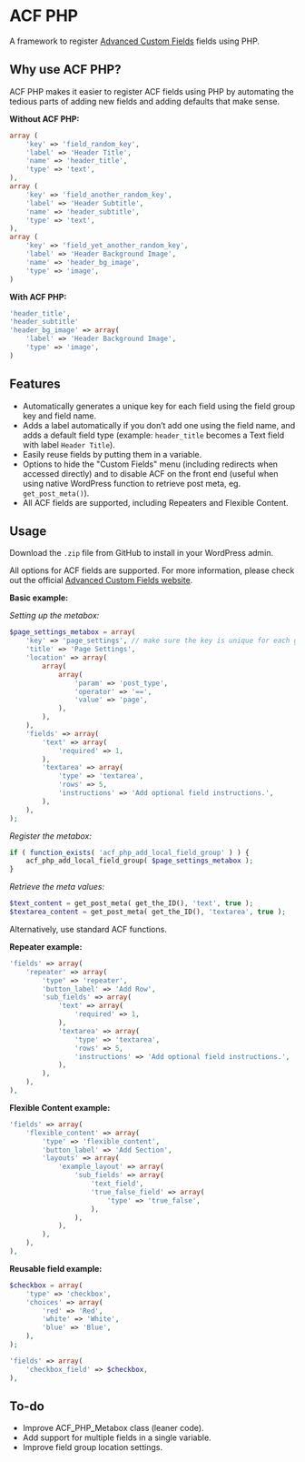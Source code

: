 ACF PHP
=========================

A framework to register [Advanced Custom Fields](https://wordpress.org/plugins/advanced-custom-fields/) fields using PHP.

## Why use ACF PHP?

ACF PHP makes it easier to register ACF fields using PHP by automating the tedious parts of adding new fields and adding defaults that make sense.

**Without ACF PHP:**

```php
array (
	'key' => 'field_random_key',
	'label' => 'Header Title',
	'name' => 'header_title',
	'type' => 'text',
),
array (
	'key' => 'field_another_random_key',
	'label' => 'Header Subtitle',
	'name' => 'header_subtitle',
	'type' => 'text',
),
array (
	'key' => 'field_yet_another_random_key',
	'label' => 'Header Background Image',
	'name' => 'header_bg_image',
	'type' => 'image',
)
```

**With ACF PHP:**

```php
'header_title',
'header_subtitle'
'header_bg_image' => array(
	'label' => 'Header Background Image',
	'type' => 'image',
)
```

## Features

* Automatically generates a unique key for each field using the field group key and field name.
* Adds a label automatically if you don’t add one using the field name, and adds a default field type (example: `header_title` becomes a Text field with label `Header Title`).
* Easily reuse fields by putting them in a variable.
* Options to hide the "Custom Fields" menu (including redirects when accessed directly) and to disable ACF on the front end (useful when using native WordPress function to retrieve post meta, eg. `get_post_meta()`).
* All ACF fields are supported, including Repeaters and Flexible Content.

## Usage

Download the `.zip` file from GitHub to install in your WordPress admin.

All options for ACF fields are supported. For more information, please check out the official [Advanced Custom Fields website](https://www.advancedcustomfields.com/resources/register-fields-via-php/).

**Basic example:**

*Setting up the metabox:*

```php
$page_settings_metabox = array(
	'key' => 'page_settings', // make sure the key is unique for each group
	'title' => 'Page Settings',
	'location' => array(
		array(
			array(
				'param' => 'post_type',
				'operator' => '==',
				'value' => 'page',
			),
		),
	),
	'fields' => array(
		'text' => array(
			'required' => 1,
		),
		'textarea' => array(
			'type' => 'textarea',
			'rows' => 5,
			'instructions' => 'Add optional field instructions.',
		),
	),
);
```

*Register the metabox:*

```php
if ( function_exists( 'acf_php_add_local_field_group' ) ) {
	acf_php_add_local_field_group( $page_settings_metabox );
}
```

*Retrieve the meta values:*

```php
$text_content = get_post_meta( get_the_ID(), 'text', true );
$textarea_content = get_post_meta( get_the_ID(), 'textarea', true );
```

Alternatively, use standard ACF functions.

**Repeater example:**

```php
'fields' => array(
	'repeater' => array(
		'type' => 'repeater',
		'button_label' => 'Add Row',
		'sub_fields' => array(
			'text' => array(
				'required' => 1,
			),
			'textarea' => array(
				'type' => 'textarea',
				'rows' => 5,
				'instructions' => 'Add optional field instructions.',
			),
		),
	),
),
```

**Flexible Content example:**

```php
'fields' => array(
	'flexible_content' => array(
		'type' => 'flexible_content',
		'button_label' => 'Add Section',
		'layouts' => array(
			'example_layout' => array(
				'sub_fields' => array(
					'text_field',
					'true_false_field' => array(
						'type' => 'true_false',
					),
				),
			),
		),
	),
),
```

**Reusable field example:**

```php
$checkbox = array(
	'type' => 'checkbox',
	'choices' => array(
		'red' => 'Red',
		'white' => 'White',
		'blue' => 'Blue',
	),
);

'fields' => array(
	'checkbox_field' => $checkbox,
),
```

## To-do
* Improve ACF_PHP_Metabox class (leaner code).
* Add support for multiple fields in a single variable.
* Improve field group location settings.

